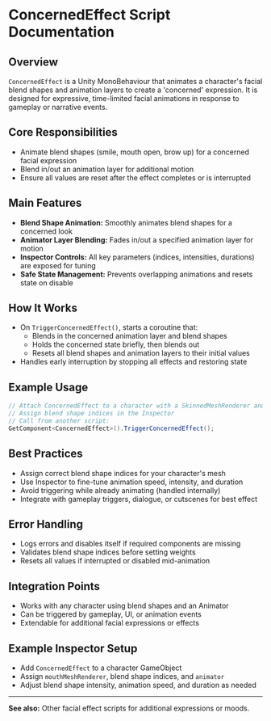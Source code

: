 # ConcernedEffect Script Documentation

## Overview
`ConcernedEffect` is a Unity MonoBehaviour that animates a character's facial blend shapes and animation layers to create a 'concerned' expression. It is designed for expressive, time-limited facial animations in response to gameplay or narrative events.

## Core Responsibilities
- Animate blend shapes (smile, mouth open, brow up) for a concerned facial expression
- Blend in/out an animation layer for additional motion
- Ensure all values are reset after the effect completes or is interrupted

## Main Features
- **Blend Shape Animation:** Smoothly animates blend shapes for a concerned look
- **Animator Layer Blending:** Fades in/out a specified animation layer for motion
- **Inspector Controls:** All key parameters (indices, intensities, durations) are exposed for tuning
- **Safe State Management:** Prevents overlapping animations and resets state on disable

## How It Works
- On `TriggerConcernedEffect()`, starts a coroutine that:
  - Blends in the concerned animation layer and blend shapes
  - Holds the concerned state briefly, then blends out
  - Resets all blend shapes and animation layers to their initial values
- Handles early interruption by stopping all effects and restoring state

## Example Usage
```csharp
// Attach ConcernedEffect to a character with a SkinnedMeshRenderer and Animator
// Assign blend shape indices in the Inspector
// Call from another script:
GetComponent<ConcernedEffect>().TriggerConcernedEffect();
```

## Best Practices
- Assign correct blend shape indices for your character's mesh
- Use Inspector to fine-tune animation speed, intensity, and duration
- Avoid triggering while already animating (handled internally)
- Integrate with gameplay triggers, dialogue, or cutscenes for best effect

## Error Handling
- Logs errors and disables itself if required components are missing
- Validates blend shape indices before setting weights
- Resets all values if interrupted or disabled mid-animation

## Integration Points
- Works with any character using blend shapes and an Animator
- Can be triggered by gameplay, UI, or animation events
- Extendable for additional facial expressions or effects

## Example Inspector Setup
- Add `ConcernedEffect` to a character GameObject
- Assign `mouthMeshRenderer`, blend shape indices, and `animator`
- Adjust blend shape intensity, animation speed, and duration as needed

---
**See also:** Other facial effect scripts for additional expressions or moods. 